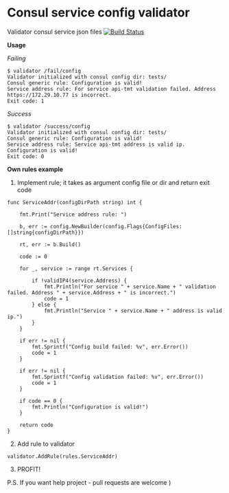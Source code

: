 # Consul service config validator
Validator consul service json files
[![Build Status](https://travis-ci.org/inhuman/consul-service-validator.svg?branch=master)](https://travis-ci.org/inhuman/consul-service-validator)

**Usage**

_Failing_
```
$ validator /fail/config
Validator initialized with consul config dir: tests/
Consul generic rule: Configuration is valid!
Service address rule: For service api-tmt validation failed. Address https://172.29.10.77 is incorrect.
Exit code: 1
```

_Success_
```
$ validator /success/config
Validator initialized with consul config dir: tests/
Consul generic rule: Configuration is valid!
Service address rule: Service api-tmt address is valid ip.
Configuration is valid!
Exit code: 0
```

**Own rules example**

1. Implement rule; it takes as argument config file or dir and return exit code 
```
func ServiceAddr(configDirPath string) int {

	fmt.Print("Service address rule: ")

	b, err := config.NewBuilder(config.Flags{ConfigFiles: []string{configDirPath}})

	rt, err := b.Build()

	code := 0

	for _, service := range rt.Services {

		if !validIP4(service.Address) {
			fmt.Println("For service " + service.Name + " validation failed. Address " + service.Address + " is incorrect.")
			code = 1
		} else {
			fmt.Println("Service " + service.Name + " address is valid ip.")
		}
	}

	if err != nil {
		fmt.Sprintf("Config build failed: %v", err.Error())
		code = 1
	}

	if err != nil {
		fmt.Sprintf("Config validation failed: %v", err.Error())
		code = 1
	}

	if code == 0 {
		fmt.Println("Configuration is valid!")
	}

	return code
}
```

2. Add rule to validator
```
validator.AddRule(rules.ServiceAddr)
``` 

3. PROFIT!

P.S. If you want help project - pull requests are welcome )
